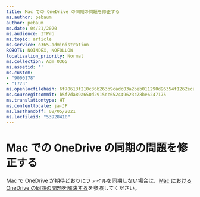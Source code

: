```yaml
---
title: Mac での OneDrive の同期の問題を修正する
ms.author: pebaum
author: pebaum
ms.date: 04/21/2020
ms.audience: ITPro
ms.topic: article
ms.service: o365-administration
ROBOTS: NOINDEX, NOFOLLOW
localization_priority: Normal
ms.collection: Adm_O365
ms.assetid: ''
ms.custom:
- "9000178"
- "1723"
ms.openlocfilehash: 6f70613f210c36b263b9cadc03a2beb011290d96354f1262eca9dd87c0ff28fd
ms.sourcegitcommit: b5f7da89a650d2915dc652449623c78be6247175
ms.translationtype: HT
ms.contentlocale: ja-JP
ms.lasthandoff: 08/05/2021
ms.locfileid: "53928410"
---
```

# <a name="fix-onedrive-sync-issues-on-a-mac"></a>Mac での OneDrive の同期の問題を修正する

Mac で OneDrive が期待どおりにファイルを同期しない場合は、[Mac における OneDrive の同期の問題を解決する](https://support.office.com/article/fix-onedrive-sync-problems-on-a-mac-af3012d7-13ec-4ac9-bbb1-ebcd2a0cd756)を参照してください。





